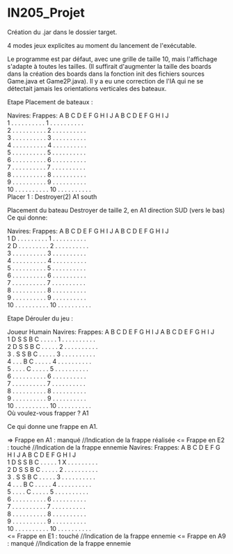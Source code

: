 # IN205_Projet
Création du .jar dans le dossier target.

4 modes jeux explicites au moment du lancement de l'exécutable.

Le programme est par défaut, avec une grille de taille 10, mais l'affichage s'adapte à toutes les tailles. (Il suffirait d'augmenter la taille des boards dans la création des boards
dans la fonction init des fichiers sources Game.java et Game2P.java).
Il y a eu une correction de l'IA qui ne se détectait jamais les orientations verticales des bateaux.


Etape Placement de bateaux :

 Navires:                   Frappes:
   A B C D E F G H I J        A B C D E F G H I J     
 1 . . . . . . . . . .      1 . . . . . . . . . .     
 2 . . . . . . . . . .      2 . . . . . . . . . .     
 3 . . . . . . . . . .      3 . . . . . . . . . .     
 4 . . . . . . . . . .      4 . . . . . . . . . .     
 5 . . . . . . . . . .      5 . . . . . . . . . .     
 6 . . . . . . . . . .      6 . . . . . . . . . .     
 7 . . . . . . . . . .      7 . . . . . . . . . .     
 8 . . . . . . . . . .      8 . . . . . . . . . .     
 9 . . . . . . . . . .      9 . . . . . . . . . .     
10 . . . . . . . . . .     10 . . . . . . . . . .     
Placer 1 : Destroyer(2)
A1 south

Placement du bateau Destroyer de taille 2, en A1 direction SUD (vers le bas)
Ce qui donne:

 Navires:                   Frappes:
   A B C D E F G H I J        A B C D E F G H I J     
 1 D . . . . . . . . .      1 . . . . . . . . . .     
 2 D . . . . . . . . .      2 . . . . . . . . . .     
 3 . . . . . . . . . .      3 . . . . . . . . . .     
 4 . . . . . . . . . .      4 . . . . . . . . . .     
 5 . . . . . . . . . .      5 . . . . . . . . . .     
 6 . . . . . . . . . .      6 . . . . . . . . . .     
 7 . . . . . . . . . .      7 . . . . . . . . . .     
 8 . . . . . . . . . .      8 . . . . . . . . . .     
 9 . . . . . . . . . .      9 . . . . . . . . . .     
10 . . . . . . . . . .     10 . . . . . . . . . .   


Etape Dérouler du jeu :

Joueur Humain
 Navires:                   Frappes:
   A B C D E F G H I J        A B C D E F G H I J     
 1 D S S B C . . . . .      1 . . . . . . . . . .     
 2 D S S B C . . . . .      2 . . . . . . . . . .     
 3 . S S B C . . . . .      3 . . . . . . . . . .     
 4 . . . B C . . . . .      4 . . . . . . . . . .     
 5 . . . . C . . . . .      5 . . . . . . . . . .     
 6 . . . . . . . . . .      6 . . . . . . . . . .     
 7 . . . . . . . . . .      7 . . . . . . . . . .     
 8 . . . . . . . . . .      8 . . . . . . . . . .     
 9 . . . . . . . . . .      9 . . . . . . . . . .     
10 . . . . . . . . . .     10 . . . . . . . . . .     
Où voulez-vous frapper ?
A1 

Ce qui donne une frappe en A1.

=> Frappe en A1 : manqué   //Indication de la frappe réalisée
<= Frappe en E2 : touché   //Indication de la frappe ennemie
 Navires:                   Frappes:
   A B C D E F G H I J        A B C D E F G H I J     
 1 D S S B C . . . . .      1 X . . . . . . . . .     
 2 D S S B C . . . . .      2 . . . . . . . . . .     
 3 . S S B C . . . . .      3 . . . . . . . . . .     
 4 . . . B C . . . . .      4 . . . . . . . . . .     
 5 . . . . C . . . . .      5 . . . . . . . . . .     
 6 . . . . . . . . . .      6 . . . . . . . . . .     
 7 . . . . . . . . . .      7 . . . . . . . . . .     
 8 . . . . . . . . . .      8 . . . . . . . . . .     
 9 . . . . . . . . . .      9 . . . . . . . . . .     
10 . . . . . . . . . .     10 . . . . . . . . . .     
<= Frappe en E1 : touché  //Indication de la frappe ennemie
<= Frappe en A9 : manqué  //Indication de la frappe ennemie
